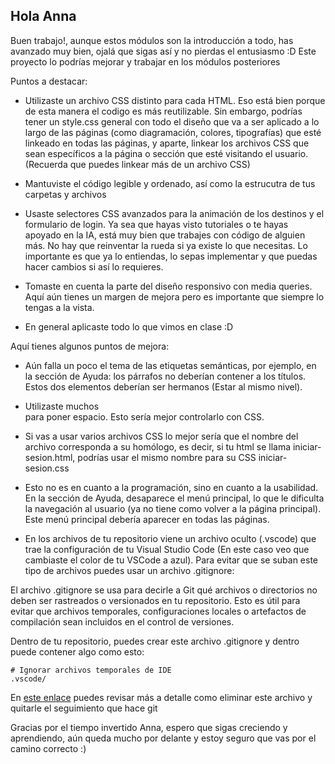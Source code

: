 ## Hola Anna

Buen trabajo!, aunque estos módulos son la introducción a todo, has avanzado muy bien, ojalá que sigas así y no pierdas el entusiasmo :D Este proyecto lo podrías mejorar y trabajar en los módulos posteriores 

Puntos a destacar:

- Utilizaste un archivo CSS distinto para cada HTML. Eso está bien porque de esta manera el codigo es más reutilizable. Sin embargo, podrías tener un style.css general con todo el diseño que va a ser aplicado a lo largo de las páginas (como diagramación, colores, tipografías) que esté linkeado en todas las páginas, y aparte, linkear los archivos CSS que sean específicos a la página o sección que esté visitando el usuario. (Recuerda que puedes linkear más de un archivo CSS)

- Mantuviste el código legible y ordenado, así como la estrucutra de tus carpetas y archivos

- Usaste selectores CSS avanzados para la animación de los destinos y el formulario de login. Ya sea que hayas visto tutoriales o te hayas apoyado en la IA, está muy bien que trabajes con código de alguien más. No hay que reinventar la rueda si ya existe lo que necesitas. Lo importante es que ya lo entiendas, lo sepas implementar y que puedas hacer cambios si así lo requieres.

- Tomaste en cuenta la parte del diseño responsivo con media queries. Aquí aún tienes un margen de mejora pero es importante que siempre lo tengas a la vista.

- En general aplicaste todo lo que vimos en clase :D

Aquí tienes algunos puntos de mejora:

- Aún falla un poco el tema de las etiquetas semánticas, por ejemplo, en la sección de Ayuda: los párrafos no deberían contener a los títulos. Estos dos elementos deberían ser hermanos (Estar al mismo nivel).

- Utilizaste muchos <br> para poner espacio. Esto sería mejor controlarlo con CSS.

- Si vas a usar varios archivos CSS lo mejor sería que el nombre del archivo corresponda a su homólogo, es decir, si tu html se llama iniciar-sesion.html, podrías usar el mismo nombre para su CSS iniciar-sesion.css

- Esto no es en cuanto a la programación, sino en cuanto a la usabilidad. En la sección de Ayuda, desaparece el menú principal, lo que le dificulta la navegación al usuario (ya no tiene como volver a la página principal). Este menú principal debería aparecer en todas las páginas.

- En los archivos de tu repositorio viene un archivo oculto (.vscode) que trae la configuración de tu Visual Studio Code (En este caso veo que cambiaste el color de tu VSCode a azul). Para evitar que se suban este tipo de archivos puedes usar un archivo .gitignore:

El archivo .gitignore se usa para decirle a Git qué archivos o directorios no deben ser rastreados o versionados en tu repositorio. Esto es útil para evitar que archivos temporales, configuraciones locales o artefactos de compilación sean incluidos en el control de versiones.

Dentro de tu repositorio, puedes crear este archivo .gitignore y dentro puede contener algo como esto:

```
# Ignorar archivos temporales de IDE
.vscode/

```

En [este enlace](https://desarrolloweb.com/articulos/eliminar-archivos-git-gitignore.html) puedes revisar más a detalle como eliminar este archivo y quitarle el seguimiento que hace git

Gracias por el tiempo invertido Anna, espero que sigas creciendo y aprendiendo, aún queda mucho por delante y estoy seguro que vas por el camino correcto :)